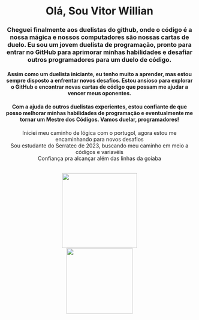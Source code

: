 <div align = "center">
  
# Olá, Sou Vitor Willian

### Cheguei finalmente aos duelistas do github, onde o código é a nossa mágica e nossos computadores são nossas cartas de duelo. Eu sou um jovem duelista de programação, pronto para entrar no GitHub para aprimorar minhas habilidades e desafiar outros programadores para um duelo de código.

#### Assim como um duelista iniciante, eu tenho muito a aprender, mas estou sempre disposto a enfrentar novos desafios. Estou ansioso para explorar o GitHub e encontrar novas cartas de código que possam me ajudar a vencer meus oponentes.

#### Com a ajuda de outros duelistas experientes, estou confiante de que posso melhorar minhas habilidades de programação e eventualmente me tornar um Mestre dos Códigos. Vamos duelar, programadores!
 
Iniciei meu caminho de lógica com o portugol, agora estou me encaminhando para novos desafios
<br>
Sou estudante do Serratec de 2023, buscando meu caminho em meio a códigos e variavéis
<br>
Confiança pra alcançar além das linhas da goiaba
<br>
 </div>
<br>
<div align = "center">
  <a href="https://github.com/V-Maxxin">
  <img height="200em" src="https://github-readme-stats.vercel.app/api?username=V-Maxxin&show_icons=false&theme=graywhite&include_all_commits=true&count_private=true"/>
 </div> <div align = "center">
  <img height="176.5em" src="https://github-readme-stats.vercel.app/api/top-langs/?username=V-Maxxin&layout=compact&langs_count=168&theme=graywhite"/>
</div>
